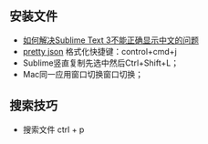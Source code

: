 ## 安装文件
* [如何解决Sublime Text 3不能正确显示中文的问题](https://segmentfault.com/a/1190000002461891)
* [pretty json](http://blog.csdn.net/alexyanglei/article/details/62039970) 格式化快捷键：control+cmd+j
* Sublime竖直复制先选中然后Ctrl+Shift+L；
* Mac同一应用窗口切换窗口切换；

## 搜索技巧
* 搜索文件 ctrl + p
